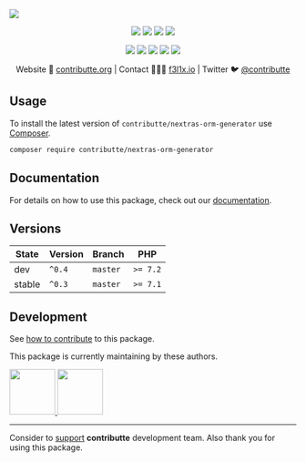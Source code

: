 ![](https://heatbadger.now.sh/github/readme/contributte/nextras-orm-generator/)

<p align=center>
  <a href="https://github.com/contributte/nextras-orm-generator/actions"><img src="https://badgen.net/github/checks/contributte/nextras-orm-generator/master"></a>
  <a href="https://coveralls.io/r/contributte/nextras-orm-generator"><img src="https://badgen.net/coveralls/c/github/contributte/nextras-orm-generator"></a>
  <a href="https://packagist.org/packages/contributte/nextras-orm-generator"><img src="https://badgen.net/packagist/dm/contributte/nextras-orm-generator"></a>
  <a href="https://packagist.org/packages/contributte/nextras-orm-generator"><img src="https://badgen.net/packagist/v/contributte/nextras-orm-generator"></a>
</p>
<p align=center>
  <a href="https://packagist.org/packages/contributte/nextras-orm-generator"><img src="https://badgen.net/packagist/php/contributte/nextras-orm-generator"></a>
  <a href="https://github.com/contributte/nextras-orm-generator"><img src="https://badgen.net/github/license/contributte/nextras-orm-generator"></a>
  <a href="https://bit.ly/ctteg"><img src="https://badgen.net/badge/support/gitter/cyan"></a>
  <a href="https://bit.ly/cttfo"><img src="https://badgen.net/badge/support/forum/yellow"></a>
  <a href="https://contributte.org/partners.html"><img src="https://badgen.net/badge/sponsor/donations/F96854"></a>
</p>

<p align=center>
Website 🚀 <a href="https://contributte.org">contributte.org</a> | Contact 👨🏻‍💻 <a href="https://f3l1x.io">f3l1x.io</a> | Twitter 🐦 <a href="https://twitter.com/contributte">@contributte</a>
</p>

## Usage

To install the latest version of `contributte/nextras-orm-generator` use [Composer](https://getcomposer.org).

```bash
composer require contributte/nextras-orm-generator
```

## Documentation

For details on how to use this package, check out our [documentation](.docs).

## Versions

| State       | Version | Branch   | PHP      |
|-------------|---------|----------|----------|
| dev         | `^0.4`  | `master` | `>= 7.2` |
| stable      | `^0.3`  | `master` | `>= 7.1` |

## Development

See [how to contribute](https://contributte.org/contributing.html) to this package.

This package is currently maintaining by these authors.

<a href="https://github.com/f3l1x">
  <img width="80" height="80" src="https://avatars2.githubusercontent.com/u/538058?v=3&s=80">
</a>

<a href="https://github.com/dakorpar">
  <img width="80" height="80" src="https://avatars2.githubusercontent.com/u/9303856?v=3&s=80">
</a>

-----

Consider to [support](https://contributte.org/partners.html) **contributte** development team.
Also thank you for using this package.
